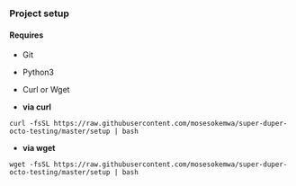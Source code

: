 ### Project setup

#### Requires
- Git
- Python3
- Curl or Wget

- **via curl**

```shell
curl -fsSL https://raw.githubusercontent.com/mosesokemwa/super-duper-octo-testing/master/setup | bash
```

- **via wget**
```shell
wget -fsSL https://raw.githubusercontent.com/mosesokemwa/super-duper-octo-testing/master/setup | bash
```